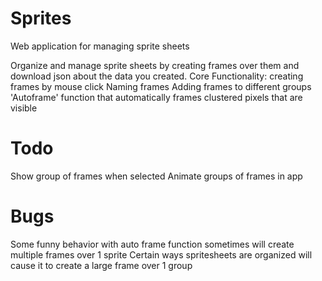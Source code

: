 # Sprites
Web application for managing sprite sheets

Organize and manage sprite sheets by creating frames over them and download json about the data you created.
Core Functionality:
  creating frames by mouse click
  Naming frames
  Adding frames to different groups
  'Autoframe' function that automatically frames clustered pixels that are visible

# Todo
Show group of frames when selected
Animate groups of frames in app

# Bugs
Some funny behavior with auto frame function sometimes will create multiple frames over 1 sprite
Certain ways spritesheets are organized will cause it to create a large frame over 1 group
